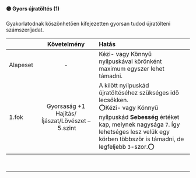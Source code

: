 #### 🟣 Gyors újratöltés (1)

Gyakorlatodnak köszönhetően kifejezetten gyorsan tudod újratölteni számszeríjadat.

| |  Követelmény | Hatás  |
| :----------- | :-----------: | :----------- |
| Alapeset| - | Kézi- vagy Könnyű nyílpuskával körönként maximum egyszer lehet támadni. |
| 1.fok | Gyorsaság +1<br />Hajítás/Íjászat/Lövészet&nbsp;–&nbsp;5.szint  | A kilőtt nyílpuskád újratöltéséhez szükséges idő lecsökken.<br />⭕Kézi- vagy Könnyű nyílpuskád **Sebesség** értéket kap, melynek nagysága `7`. Így lehetséges lesz velük egy körben többször is támadni, de legfeljebb `3`-szor.⭕  |

<br />

---
